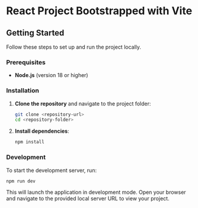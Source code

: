 # React Project Bootstrapped with Vite

## Getting Started

Follow these steps to set up and run the project locally.

### Prerequisites

- **Node.js** (version 18 or higher)

### Installation

1. **Clone the repository** and navigate to the project folder:
   ```sh
   git clone <repository-url>
   cd <repository-folder>
   ```

2. **Install dependencies**:
   ```sh
   npm install
   ```

### Development

To start the development server, run:
   ```sh
   npm run dev
   ```

This will launch the application in development mode. Open your browser and navigate to the provided local server URL to view your project.
